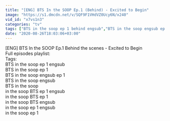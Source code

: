 ```yaml
---
title: "[ENG] BTS In the SOOP Ep.1 (Behind) - Excited to Begin"
image: "https://s1.dmcdn.net/v/SQF9F1VHdVZ0Ucy6N/x240"
vid_id: "x7vs1n3"
categories: "tv"
tags: ["BTS in the soop ep 1 behind engsub","BTS in the soop engsub ep 1 behind","in the soop BTS ep 1 behind engsub"]
date: "2020-08-26T18:03:06+03:00"
---
```

[ENG] BTS In the SOOP Ep.1 Behind the scenes - Excited to Begin  <br>Full episodes playlist:   <br>Tags:  <br>BTS in the soop ep 1 engsub  <br>BTS in the soop ep 1  <br>BTS in the soop engsub ep 1  <br>BTS in the soop engsub  <br>BTS in the soop  <br>in the soop BTS ep 1 engsub  <br>in the soop BTS ep 1  <br>in the soop BTS engsub  <br>in the soop ep 1 engsub  <br>in the soop ep 1
